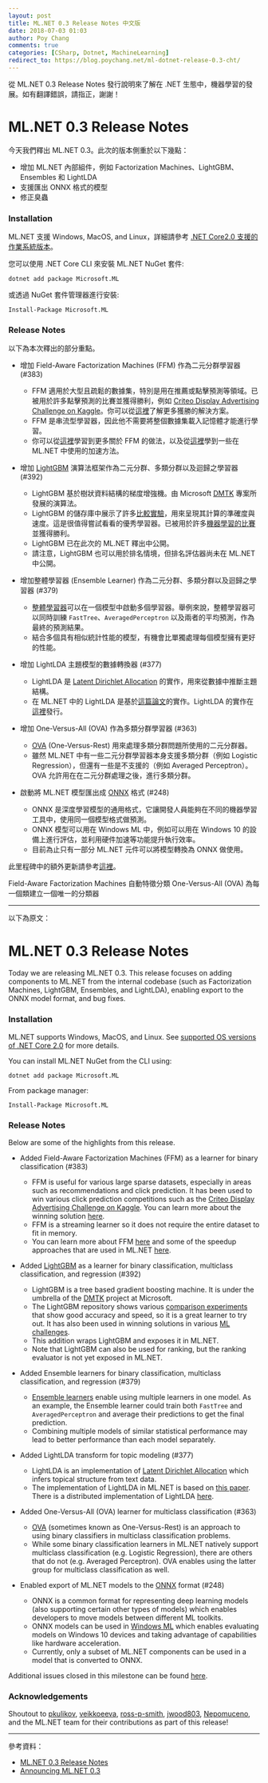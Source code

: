 ```yaml
---
layout: post
title: ML.NET 0.3 Release Notes 中文版
date: 2018-07-03 01:03
author: Poy Chang
comments: true
categories: [CSharp, Dotnet, MachineLearning]
redirect_to: https://blog.poychang.net/ml-dotnet-release-0.3-cht/
---
```

從 ML.NET 0.3 Release Notes 發行說明來了解在 .NET 生態中，機器學習的發展。如有翻譯錯誤，請指正，謝謝！

# ML.NET 0.3 Release Notes

今天我們釋出 ML.NET 0.3。此次的版本側重於以下幾點：

* 增加 ML.NET 內部組件，例如 Factorization Machines、LightGBM、Ensembles 和 LightLDA
* 支援匯出 ONNX 格式的模型
* 修正臭蟲

### Installation

ML.NET 支援 Windows, MacOS, and Linux，詳細請參考 [.NET Core2.0 支援的作業系統版本](https://github.com/dotnet/core/blob/master/release-notes/2.0/2.0-supported-os.md)。

您可以使用 .NET Core CLI 來安裝 ML.NET NuGet 套件:
```
dotnet add package Microsoft.ML
```

或透過 NuGet 套件管理器進行安裝:
```
Install-Package Microsoft.ML
```

### Release Notes

以下為本次釋出的部分重點。

* 增加 Field-Aware Factorization Machines (FFM) 作為二元分群學習器 (#383)

    * FFM 適用於大型且疏鬆的數據集，特別是用在推薦或點擊預測等領域。已被用於許多點擊預測的比賽並獲得勝利，例如 [Criteo Display Advertising Challenge on Kaggle](https://www.kaggle.com/c/criteo-display-ad-challenge)。你可以從[這裡](https://www.csie.ntu.edu.tw/~r01922136/kaggle-2014-criteo.pdf)了解更多獲勝的解決方案。
    * FFM 是串流型學習器，因此他不需要將整個數據集載入記憶體才能進行學習。
    * 你可以從[這裡](http://www.csie.ntu.edu.tw/~cjlin/papers/ffm.pdf)學習到更多關於 FFM 的做法，以及從[這裡](https://github.com/wschin/fast-ffm/blob/master/fast-ffm.pdf)學到一些在 ML.NET 中使用的加速方法。

* 增加 [LightGBM](https://github.com/Microsoft/LightGBM) 演算法框架作為二元分群、多類分群以及迴歸之學習器 (#392)

    * LightGBM 基於樹狀資料結構的梯度增強機。由 Microsoft [DMTK](http://github.com/microsoft/dmtk) 專案所發展的演算法。
    * LightGBM 的儲存庫中展示了許多[比較實驗](https://github.com/Microsoft/LightGBM/blob/6488f319f243f7ff679a8e388a33e758c5802303/docs/Experiments.rst#comparison-experiment)，用來呈現其計算的準確度與速度。這是很值得嘗試看看的優秀學習器。已被用於許多[機器學習的比賽](https://github.com/Microsoft/LightGBM/blob/a6e878e2fc6e7f545921cbe337cc511fbd1f500d/examples/README.md)並獲得勝利。
    * LightGBM 已在此次的 ML.NET 釋出中公開。
    * 請注意，LightGBM 也可以用於排名情境，但排名評估器尚未在 ML.NET 中公開。

* 增加整體學習器 (Ensemble Learner) 作為二元分群、多類分群以及迴歸之學習器 (#379)

    * [整體學習器](https://en.wikipedia.org/wiki/Ensemble_learning)可以在一個模型中啟動多個學習器。舉例來說，整體學習器可以同時訓練 `FastTree`、`AveragedPerceptron` 以及兩者的平均預測，作為最終的預測結果。
    * 結合多個具有相似統計性能的模型，有機會比單獨處理每個模型擁有更好的性能。

* 增加 LightLDA 主題模型的數據轉換器 (#377)

    * LightLDA 是 [Latent Dirichlet Allocation](https://en.wikipedia.org/wiki/Latent_Dirichlet_allocation) 的實作，用來從數據中推斷主題結構。
    * 在 ML.NET 中的 LightLDA 是基於[這篇論文](https://arxiv.org/abs/1412.1576)的實作。LightLDA 的實作在[這裡](https://github.com/Microsoft/lightlda)發行。

* 增加 One-Versus-All (OVA) 作為多類分群學習器 (#363)

    * [OVA](https://en.wikipedia.org/wiki/Multiclass_classification#One-vs.-rest) (One-Versus-Rest) 用來處理多類分群問題所使用的二元分群器。
    * 雖然 ML.NET 中有一些二元分群學習器本身支援多類分群（例如 Logistic Regression），但還有一些是不支援的（例如 Averaged Perceptron）。OVA 允許用在在二元分群處理之後，進行多類分群。

* 啟動將 ML.NET 模型匯出成 [ONNX](https://onnx.ai/) 格式 (#248)

    * ONNX 是深度學習模型的通用格式，它讓開發人員能夠在不同的機器學習工具中，使用同一個模型格式做預測。
    * ONNX 模型可以用在 Windows ML 中，例如可以用在 Windows 10 的設備上進行評估，並利用硬件加速等功能提升執行效率。
    * 目前為止只有一部分 ML.NET 元件可以將模型轉換為 ONNX 做使用。

此里程碑中的額外更新請參考[這裡](https://github.com/dotnet/machinelearning/milestone/2?closed=1)。

Field-Aware Factorization Machines 自動特徵分類
One-Versus-All (OVA) 為每一個類建立一個唯一的分類器


----------

以下為原文：

# ML.NET 0.3 Release Notes

Today we are releasing ML.NET 0.3. This release focuses on adding components
to ML.NET from the internal codebase (such as Factorization Machines,
LightGBM, Ensembles, and LightLDA), enabling export to the ONNX model format,
and bug fixes.

### Installation

ML.NET supports Windows, MacOS, and Linux. See [supported OS versions of .NET
Core
2.0](https://github.com/dotnet/core/blob/master/release-notes/2.0/2.0-supported-os.md)
for more details.

You can install ML.NET NuGet from the CLI using:
```
dotnet add package Microsoft.ML
```

From package manager:
```
Install-Package Microsoft.ML
```

### Release Notes

Below are some of the highlights from this release.

* Added Field-Aware Factorization Machines (FFM) as a learner for binary
  classification (#383)

    * FFM is useful for various large sparse datasets, especially in areas
      such as recommendations and click prediction. It has been used to win
      various click prediction competitions such as the [Criteo Display
      Advertising Challenge on
      Kaggle](https://www.kaggle.com/c/criteo-display-ad-challenge). You can
      learn more about the winning solution
      [here](https://www.csie.ntu.edu.tw/~r01922136/kaggle-2014-criteo.pdf).
    * FFM is a streaming learner so it does not require the entire dataset to
      fit in memory.
    * You can learn more about FFM
      [here](http://www.csie.ntu.edu.tw/~cjlin/papers/ffm.pdf) and some of the
      speedup approaches that are used in ML.NET
      [here](https://github.com/wschin/fast-ffm/blob/master/fast-ffm.pdf).

* Added [LightGBM](https://github.com/Microsoft/LightGBM) as a learner for
  binary classification, multiclass classification, and regression (#392)

    * LightGBM is a tree based gradient boosting machine. It is under the
      umbrella of the [DMTK](http://github.com/microsoft/dmtk) project at
      Microsoft.
    * The LightGBM repository shows various [comparison
      experiments](https://github.com/Microsoft/LightGBM/blob/6488f319f243f7ff679a8e388a33e758c5802303/docs/Experiments.rst#comparison-experiment)
      that show good accuracy and speed, so it is a great learner to try out.
      It has also been used in winning solutions in various [ML
      challenges](https://github.com/Microsoft/LightGBM/blob/a6e878e2fc6e7f545921cbe337cc511fbd1f500d/examples/README.md).
    * This addition wraps LightGBM and exposes it in ML.NET.
    * Note that LightGBM can also be used for ranking, but the ranking
      evaluator is not yet exposed in ML.NET.

* Added Ensemble learners for binary classification, multiclass
  classification, and regression (#379)

    * [Ensemble learners](https://en.wikipedia.org/wiki/Ensemble_learning)
      enable using multiple learners in one model. As an example, the Ensemble
      learner could train both `FastTree` and `AveragedPerceptron` and average
      their predictions to get the final prediction. 
    * Combining multiple models of similar statistical performance may lead to
      better performance than each model separately.

* Added LightLDA transform for topic modeling (#377)

    * LightLDA is an implementation of [Latent Dirichlet
      Allocation](https://en.wikipedia.org/wiki/Latent_Dirichlet_allocation)
      which infers topical structure from text data. 
    * The implementation of LightLDA in ML.NET is based on [this
      paper](https://arxiv.org/abs/1412.1576). There is a distributed
      implementation of LightLDA
      [here](https://github.com/Microsoft/lightlda).

* Added One-Versus-All (OVA) learner for multiclass classification (#363)

    * [OVA](https://en.wikipedia.org/wiki/Multiclass_classification#One-vs.-rest)
      (sometimes known as One-Versus-Rest) is an approach to using binary
      classifiers in multiclass classification problems. 
    * While some binary classification learners in ML.NET natively support
      multiclass classification (e.g. Logistic Regression), there are others
      that do not (e.g. Averaged Perceptron). OVA enables using the latter
      group for multiclass classification as well.

* Enabled export of ML.NET models to the [ONNX](https://onnx.ai/) format
  (#248)

    * ONNX is a common format for representing deep learning models (also
      supporting certain other types of models) which enables developers to
      move models between different ML toolkits.
    * ONNX models can be used in [Windows
      ML](https://docs.microsoft.com/en-us/windows/uwp/machine-learning/overview?WT.mc_id=DT-MVP-5003022)
      which enables evaluating models on Windows 10 devices and taking
      advantage of capabilities like hardware acceleration.
    * Currently, only a subset of ML.NET components can be used in a model
      that is converted to ONNX. 

Additional issues closed in this milestone can be found
[here](https://github.com/dotnet/machinelearning/milestone/2?closed=1).

### Acknowledgements

Shoutout to [pkulikov](https://github.com/pkulikov),
[veikkoeeva](https://github.com/veikkoeeva),
[ross-p-smith](https://github.com/ross-p-smith),
[jwood803](https://github.com/jwood803),
[Nepomuceno](https://github.com/Nepomuceno), and the ML.NET team for their
contributions as part of this release! 

----------

參考資料：

* [ML.NET 0.3 Release Notes](https://github.com/dotnet/machinelearning/blob/master/docs/release-notes/0.3/release-0.3.md)
* [Announcing ML.NET 0.3](https://blogs.msdn.microsoft.com/dotnet/2018/07/09/announcing-ml-net-0-3/)
